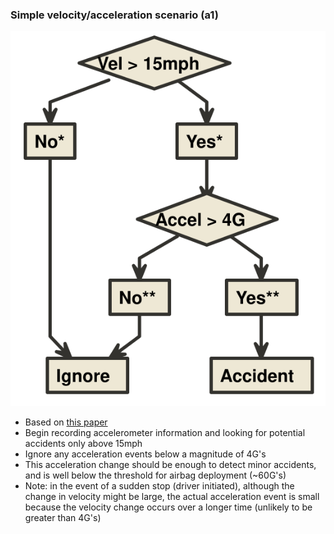 ### Simple velocity/acceleration scenario (a1)

![Alt accident_a1](images/accident_a1.svg)

* Based on [this paper](https://drive.google.com/file/d/1QDbfbPimx4J_werIiUyXG3ZoOR6K9eps/view?usp=sharing)
* Begin recording accelerometer information and looking for potential accidents only above 15mph
* Ignore any acceleration events below a magnitude of 4G's
* This acceleration change should be enough to detect minor accidents, and is well below the threshold for airbag deployment (~60G's)
* Note: in the event of a sudden stop (driver initiated), although the change in velocity might be large, the actual acceleration event is small because the velocity change occurs over a longer time (unlikely to be greater than 4G's)
